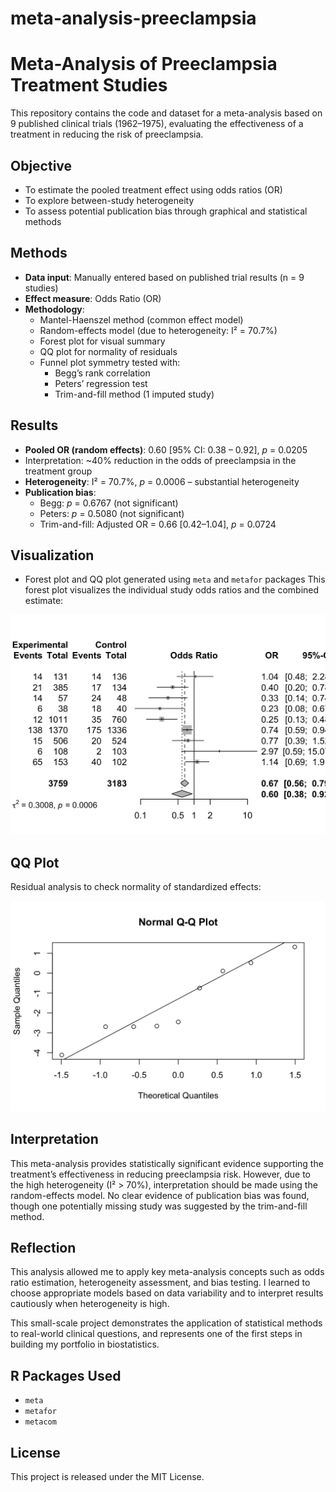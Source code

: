 # meta-analysis-preeclampsia


#  Meta-Analysis of Preeclampsia Treatment Studies

This repository contains the code and dataset for a meta-analysis based on 9 published clinical trials (1962–1975), evaluating the effectiveness of a treatment in reducing the risk of preeclampsia.

##  Objective
- To estimate the pooled treatment effect using odds ratios (OR)
- To explore between-study heterogeneity
- To assess potential publication bias through graphical and statistical methods

## Methods

- **Data input**: Manually entered based on published trial results (n = 9 studies)
- **Effect measure**: Odds Ratio (OR)
- **Methodology**:
  - Mantel-Haenszel method (common effect model)
  - Random-effects model (due to heterogeneity: I² = 70.7%)
  - Forest plot for visual summary
  - QQ plot for normality of residuals
  - Funnel plot symmetry tested with:
    - Begg’s rank correlation
    - Peters’ regression test
    - Trim-and-fill method (1 imputed study)

## Results

- **Pooled OR (random effects)**: 0.60 [95% CI: 0.38 – 0.92], *p* = 0.0205  
- Interpretation: ~40% reduction in the odds of preeclampsia in the treatment group  
- **Heterogeneity**: I² = 70.7%, *p* = 0.0006 – substantial heterogeneity  
- **Publication bias**:  
  - Begg: *p* = 0.6767 (not significant)  
  - Peters: *p* = 0.5080 (not significant)  
  - Trim-and-fill: Adjusted OR = 0.66 [0.42–1.04], *p* = 0.0724

##  Visualization
- Forest plot and QQ plot generated using `meta` and `metafor` packages
This forest plot visualizes the individual study odds ratios and the combined estimate:

![Forest Plot](output/forest_plot.png)

##  QQ Plot

Residual analysis to check normality of standardized effects:

![QQ Plot](output/qq_plot.png)


## Interpretation
This meta-analysis provides statistically significant evidence supporting the treatment’s effectiveness in reducing preeclampsia risk. However, due to the high heterogeneity (I² > 70%), interpretation should be made using the random-effects model. No clear evidence of publication bias was found, though one potentially missing study was suggested by the trim-and-fill method.

## Reflection

This analysis allowed me to apply key meta-analysis concepts such as odds ratio estimation, heterogeneity assessment, and bias testing. I learned to choose appropriate models based on data variability and to interpret results cautiously when heterogeneity is high.

This small-scale project demonstrates the application of statistical methods to real-world clinical questions, and represents one of the first steps in building my portfolio in biostatistics.


##  R Packages Used
- `meta`
- `metafor`
- `metacom`

##  License
This project is released under the MIT License.

